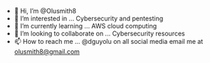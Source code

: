 - 👋 Hi, I’m @Olusmith8
- 👀 I’m interested in ... Cybersecurity and pentesting 
- 🌱 I’m currently learning ... AWS cloud computing
- 💞️ I’m looking to collaborate on ... Cybersecurity resources
- 📫 How to reach me ... @dguyolu on all social media email me at olusmith8@gmail.com

<!---
Olusmith8/Olusmith8 is a ✨ special ✨ repository because its `README.md` (this file) appears on your GitHub profile.
You can click the Preview link to take a look at your changes.
--->
